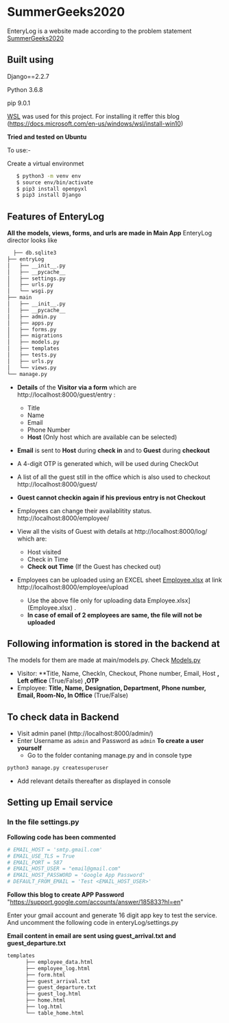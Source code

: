 # SummerGeeks2020

EnteryLog is a website made according to the problem statement [SummerGeeks2020](https://summergeeks.in/static/assignments/summergeeks%202020%20-%20SDE%20Assignment.pdf)

## Built using
Django==2.2.7

Python 3.6.8

pip 9.0.1

[WSL](https://wiki.ubuntu.com/WSL) was used for this project.
For installing it reffer this blog (https://docs.microsoft.com/en-us/windows/wsl/install-win10)

**Tried and tested on Ubuntu** 

To use:-

Create a virtual environmet 
```bash
   $ python3 -m venv env
   $ source env/bin/activate
   $ pip3 install openpyxl
   $ pip3 install Django
  ``` 

## Features of EnteryLog

**All the models, views, forms, and urls are made in Main App**
EnteryLog director looks like 

```bash
  ├── db.sqlite3
├── entryLog
│   ├── __init__.py
│   ├── __pycache__
│   ├── settings.py
│   ├── urls.py
│   └── wsgi.py
├── main
│   ├── __init__.py
│   ├── __pycache__
│   ├── admin.py
│   ├── apps.py
│   ├── forms.py
│   ├── migrations
│   ├── models.py
│   ├── templates
│   ├── tests.py
│   ├── urls.py
│   └── views.py
└── manage.py
```

* **Details** of the **Visitor via a form** which are http://localhost:8000/guest/entry :
  * Title
  * Name
  * Email
  * Phone Number
  * **Host** (Only host which are available can be selected)
  
* **Email** is sent to **Host** during **check in** and to **Guest** during **checkout**
* A 4-digit OTP is generated which, will be used during CheckOut
* A list of all the guest still in the office which is also used to checkout http://localhost:8000/guest/

* **Guest cannot checkin again if his previous entry is not Checkout**
* Employees can change their availablitity status. http://localhost:8000/employee/
* View all the visits of Guest with details at http://localhost:8000/log/ which are:
  * Host visited
  * Check in Time
  * **Check out Time** (If the Guest has checked out)
* Employees can be uploaded using an EXCEL sheet  [Employee.xlsx](Employee.xlsx) at link http://localhost:8000/employee/upload 
  * Use the above file only for uploading data Employee.xlsx](Employee.xlsx) .
  * **In case of email of 2 employees are same, the file will not be uploaded**

## Following information is stored in the backend at
  The models for them are made at main/models.py. Check [Models.py](entryLog/main/models.py) 
* Visitor:
  **Title, Name, CheckIn, Checkout, Phone number, Email,  Host **, Left office** (True/False) **,OTP** 
* Employee: 
  **Title, Name, Designation, Department, Phone number, Email, Room-No, In Office** (True/False)
  
## To check data in Backend 
* Visit admin panel (http://localhost:8000/admin/)
* Enter Username as ```admin``` and Password as ```admin```
**To create a user yourself**
  * Go to the folder contaning manage.py and in console type
 ```sh
 python3 manage.py createsuperuser
 ```
* Add relevant details thereafter as displayed in console

## Setting up Email service 
### In the file settings.py 
**Following code has been commented**
```python 
# EMAIL_HOST = 'smtp.gmail.com'
# EMAIL_USE_TLS = True
# EMAIL_PORT = 587
# EMAIL_HOST_USER = "email@gmail.com"
# EMAIL_HOST_PASSWORD = 'Google App Password'
# DEFAULT_FROM_EMAIL = 'Test <EMAIL_HOST_USER>'
   ```
**Follow this blog to create APP Password** "https://support.google.com/accounts/answer/185833?hl=en"

Enter your gmail account and generate 16 digit app key to test the service. 
And uncomment the following code in enteryLog/settings.py

**Email content in email are sent using guest_arrival.txt and guest_departure.txt**
```bash
templates
      ├── employee_data.html
      ├── employee_log.html
      ├── form.html
      ├── guest_arrival.txt
      ├── guest_departure.txt
      ├── guest_log.html
      ├── home.html
      ├── log.html
      └── table_home.html
   ```



